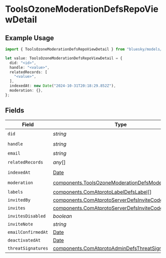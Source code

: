 # ToolsOzoneModerationDefsRepoViewDetail

## Example Usage

```typescript
import { ToolsOzoneModerationDefsRepoViewDetail } from "bluesky/models/components";

let value: ToolsOzoneModerationDefsRepoViewDetail = {
  did: "<id>",
  handle: "<value>",
  relatedRecords: [
    "<value>",
  ],
  indexedAt: new Date("2024-10-31T20:18:29.852Z"),
  moderation: {},
};
```

## Fields

| Field                                                                                                                      | Type                                                                                                                       | Required                                                                                                                   | Description                                                                                                                |
| -------------------------------------------------------------------------------------------------------------------------- | -------------------------------------------------------------------------------------------------------------------------- | -------------------------------------------------------------------------------------------------------------------------- | -------------------------------------------------------------------------------------------------------------------------- |
| `did`                                                                                                                      | *string*                                                                                                                   | :heavy_check_mark:                                                                                                         | N/A                                                                                                                        |
| `handle`                                                                                                                   | *string*                                                                                                                   | :heavy_check_mark:                                                                                                         | N/A                                                                                                                        |
| `email`                                                                                                                    | *string*                                                                                                                   | :heavy_minus_sign:                                                                                                         | N/A                                                                                                                        |
| `relatedRecords`                                                                                                           | *any*[]                                                                                                                    | :heavy_check_mark:                                                                                                         | N/A                                                                                                                        |
| `indexedAt`                                                                                                                | [Date](https://developer.mozilla.org/en-US/docs/Web/JavaScript/Reference/Global_Objects/Date)                              | :heavy_check_mark:                                                                                                         | N/A                                                                                                                        |
| `moderation`                                                                                                               | [components.ToolsOzoneModerationDefsModerationDetail](../../models/components/toolsozonemoderationdefsmoderationdetail.md) | :heavy_check_mark:                                                                                                         | N/A                                                                                                                        |
| `labels`                                                                                                                   | [components.ComAtprotoLabelDefsLabel](../../models/components/comatprotolabeldefslabel.md)[]                               | :heavy_minus_sign:                                                                                                         | N/A                                                                                                                        |
| `invitedBy`                                                                                                                | [components.ComAtprotoServerDefsInviteCode](../../models/components/comatprotoserverdefsinvitecode.md)                     | :heavy_minus_sign:                                                                                                         | N/A                                                                                                                        |
| `invites`                                                                                                                  | [components.ComAtprotoServerDefsInviteCode](../../models/components/comatprotoserverdefsinvitecode.md)[]                   | :heavy_minus_sign:                                                                                                         | N/A                                                                                                                        |
| `invitesDisabled`                                                                                                          | *boolean*                                                                                                                  | :heavy_minus_sign:                                                                                                         | N/A                                                                                                                        |
| `inviteNote`                                                                                                               | *string*                                                                                                                   | :heavy_minus_sign:                                                                                                         | N/A                                                                                                                        |
| `emailConfirmedAt`                                                                                                         | [Date](https://developer.mozilla.org/en-US/docs/Web/JavaScript/Reference/Global_Objects/Date)                              | :heavy_minus_sign:                                                                                                         | N/A                                                                                                                        |
| `deactivatedAt`                                                                                                            | [Date](https://developer.mozilla.org/en-US/docs/Web/JavaScript/Reference/Global_Objects/Date)                              | :heavy_minus_sign:                                                                                                         | N/A                                                                                                                        |
| `threatSignatures`                                                                                                         | [components.ComAtprotoAdminDefsThreatSignature](../../models/components/comatprotoadmindefsthreatsignature.md)[]           | :heavy_minus_sign:                                                                                                         | N/A                                                                                                                        |